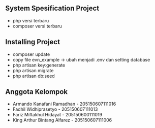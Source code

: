 
## System Spesification Project
- php versi terbaru
- composer versi terbaru


## Installing Project
- composer update
- copy file evn_example -> ubah menjadi .env dan setting database
- php artisan key:generate
- php artisan migrate
- php artisan db:seed

## Anggota Kelompok
- Armando Kanafani Ramadhan - 205150607111016
- Fadhil Widhiprasetyo - 205150607111013
- Fariz Miftakhul Hidayat - 205150600111019
- King Arthur Bintang Alfarez - 205150607111006




